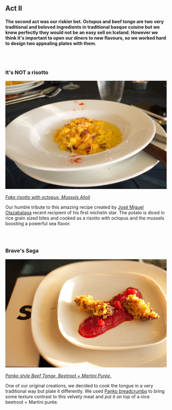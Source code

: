 <section class="main-content default-padding shadow-off orange" id="act_2">
  <div class="container">
    <div class="row">
      <div class="col-md-10 col-md-push-1 textaligncenter">
        <div class="text-block">
          <h2>Act II</h2>
          <div class="lighter">
            <h4>
              The second act was our riskier bet. Octopus and beef tonge are two very traditional and beloved ingredients in traditional basque cuisine but we knew perfectly they would not be an easy sell on Iceland. However we think it's important to open our diners to new flavours, so we worked hard to design two appealing plates with them.
            </h4>
          </div>
        </div>
      </div>
    </div>
    <div class="blank_divider" style="height: 30px;"></div>
    <div class="row">
      <div class="col-md-5 col-md-push-1">
        <div class="animated-content fade_in white textaligncenter">
          <h3>It's NOT a risotto</h3>
          <a class="fancybox" title="Fake risotto with octopus, Mussels Alioli" href="/img/editions/3/courses/3.jpg" data-fancybox-group="act1">
            <img class="img-responsive" alt="Fake risotto with octopus, Mussels Alioli" src="/img/editions/3/courses/3.jpg">
            <p><em>Fake risotto with octopus, Mussels Alioli</em></p>
          </a>
          <p>
            Our humble tribute to this amazing recipe created by <a href="http://www.restaurante-aizian.com/aizian/el-chef">José Miguel Olazabalaga</a> recent recipient of his first michelin star. The potato is diced in rice grain sized bites and cooked as a risotto with octopus and the mussels boosting a powerful sea flavor.
          </p>
        </div>
      </div>
      <div class="blank_divider visible-xs" style="height: 30px;"></div>
      <div class="col-md-5 col-md-push-1">
        <div class="animated-content fade_in white textaligncenter">
          <h3>Brave's Saga</h3>
          <a class="fancybox" title="Panko style Beef Tonge, Beetroot + Martini Purée." href="/img/editions/3/courses/4.jpg" data-fancybox-group="act1">
            <img class="img-responsive" alt="Panko style Beef Tonge, Beetroot + Martini Purée." src="/img/editions/3/courses/4.jpg">
            <p><em>Panko style Beef Tonge, Beetroot + Martini Purée.</em></p>
          </a>
          <p>
            One of our original creations, we decided to cook the tongue in a very traditional way but plate it differently. We used <a href="https://www.wikiwand.com/en/Bread_crumbs#/Panko">Panko breadcrumbs</a> to bring some texture contrast to this velvety meat and put it on top of a nice beetroot + Martini purée.
          </p>
        </div>
      </div>
    </div>
  </div>
</section>
